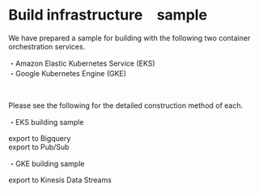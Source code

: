# Build infrastructure　sample

We have prepared a sample for building with the following two container orchestration services.

・Amazon Elastic Kubernetes Service (EKS)<br>
・Google Kubernetes Engine (GKE)

<br>

Please see the following for the detailed construction method of each.

・EKS building sample

export to Bigquery<br>
export to Pub/Sub

・GKE building sample

export to Kinesis Data Streams